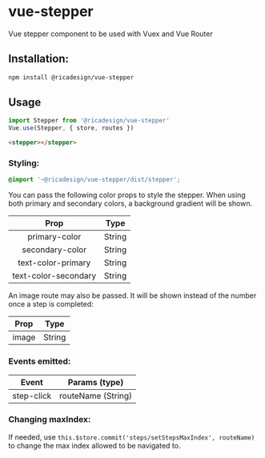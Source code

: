 # vue-stepper
Vue stepper component to be used with Vuex and Vue Router

## Installation:

```bash
npm install @ricadesign/vue-stepper
```

## Usage

```javascript
import Stepper from '@ricadesign/vue-stepper'
Vue.use(Stepper, { store, routes })
```

```html
<stepper></stepper>
```
### Styling:

```scss
@import '~@ricadesign/vue-stepper/dist/stepper';
```

You can pass the following color props to style the stepper. When using both primary and secondary colors, a background gradient will be shown.

| Prop                 | Type   |
|:--------------------:|:------:|
| primary-color        | String |
| secondary-color      | String |
| text-color-primary   | String |
| text-color-secondary | String |

An image route may also be passed. It will be shown instead of the number once a step is completed:

| Prop  | Type   |
|:-----:|:------:|
| image | String |


### Events emitted:

| Event      | Params (type)       |
|:----------:|:-------------------:|
| step-click | routeName (String) |

### Changing maxIndex:

If needed, use `this.$store.commit('steps/setStepsMaxIndex', routeName)` to change the max index allowed to be navigated to.
